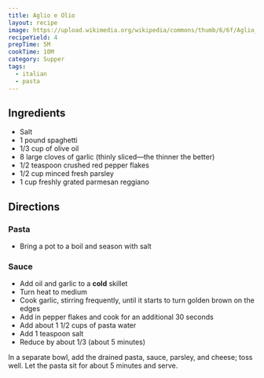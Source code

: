 ```yaml
---
title: Aglio e Olio
layout: recipe
image: https://upload.wikimedia.org/wikipedia/commons/thumb/6/6f/Aglio_e_olio.jpg/1200px-Aglio_e_olio.jpg
recipeYield: 4
prepTime: 5M
cookTime: 10M
category: Supper
tags:
  - italian
  - pasta
---
```


## Ingredients

- Salt
- 1 pound spaghetti
- 1/3 cup of olive oil
- 8 large cloves of garlic (thinly sliced&mdash;the thinner the better)
- 1/2 teaspoon crushed red pepper flakes
- 1/2 cup minced fresh parsley
- 1 cup freshly grated parmesan reggiano

## Directions

### Pasta
- Bring a pot to a boil and season with salt

### Sauce
- Add oil and garlic to a **cold** skillet
- Turn heat to medium
- Cook garlic, stirring frequently, until it starts to turn golden brown on the edges
- Add in pepper flakes and cook for an additional 30 seconds
- Add about 1 1/2 cups of pasta water
- Add 1 teaspoon salt
- Reduce by about 1/3 (about 5 minutes)

In a separate bowl, add the drained pasta, sauce, parsley, and cheese; toss well. Let the pasta sit for about 5 minutes and serve.
